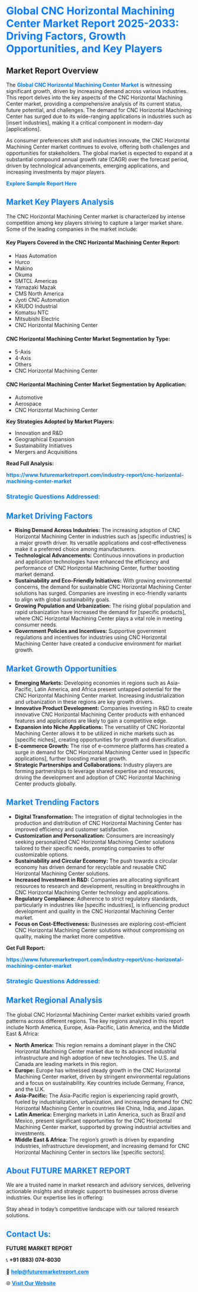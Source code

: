 <h1 style="color: #007BFF;">Global CNC Horizontal Machining Center Market Report 2025-2033: Driving Factors, Growth Opportunities, and Key Players</h1>

<section id="overview">
<h2>Market Report Overview</h2>
<p>The <a href="https://www.futuremarketreport.com/industry-report/cnc-horizontal-machining-center-market" style="color: #007BFF; text-decoration: none;"><strong>Global CNC Horizontal Machining Center Market</strong></a> is witnessing significant growth, driven by increasing demand across various industries. This report delves into the key aspects of the CNC Horizontal Machining Center market, providing a comprehensive analysis of its current status, future potential, and challenges. The demand for CNC Horizontal Machining Center has surged due to its wide-ranging applications in industries such as [insert industries], making it a critical component in modern-day [applications].</p>
<p>As consumer preferences shift and industries innovate, the CNC Horizontal Machining Center market continues to evolve, offering both challenges and opportunities for stakeholders. The global market is expected to expand at a substantial compound annual growth rate (CAGR) over the forecast period, driven by technological advancements, emerging applications, and increasing investments by major players.</p>
</section>

<section id="overview">
<p><a href="https://www.futuremarketreport.com/request-sample/reportId=97469" style="color: #007BFF; text-decoration: none;"><strong>Explore Sample Report Here</strong></a></p>
</section>

<section id="key-players">
<h2 style="color: #007BFF;">Market Key Players Analysis</h2>
<p>The CNC Horizontal Machining Center market is characterized by intense competition among key players striving to capture a larger market share. Some of the leading companies in the market include:</p>
<h4>Key Players Covered in the CNC Horizontal Machining Center Report:</h4>
<ul><li>Haas Automation</li><li>Hurco</li><li>Makino</li><li>Okuma</li><li>SMTCL Americas</li><li>Yamazaki Mazak</li><li>CMS North America</li><li>Jyoti CNC Automation</li><li>KRUDO Industrial</li><li>Komatsu NTC</li><li>Mitsubishi Electric</li><li>CNC Horizontal Machining Center</li></ul>
<h4>CNC Horizontal Machining Center Market Segmentation by Type:</h4>
<ul><li>5-Axis</li><li>4-Axis</li><li>Others</li><li>CNC Horizontal Machining Center</li></ul>

<h4>CNC Horizontal Machining Center Market Segmentation by Application:</h4>
<ul><li>Automotive</li><li>Aerospace</li><li>CNC Horizontal Machining Center</li></ul>
<p><strong>Key Strategies Adopted by Market Players:</strong></p>
<ul>
<li>Innovation and R&D</li>
<li>Geographical Expansion</li>
<li>Sustainability Initiatives</li>
<li>Mergers and Acquisitions</li>
</ul>
</section>

<section>
<p><strong>Read Full Analysis: </strong></p><a href="https://www.futuremarketreport.com/industry-report/cnc-horizontal-machining-center-market" style="color: #007BFF; text-decoration: none;"><strong>https://www.futuremarketreport.com/industry-report/cnc-horizontal-machining-center-market</strong></a>
<h3 style="color: #007BFF;">Strategic Questions Addressed:</h3>
</section>

<section id="driving-factors">
<h2 style="color: #007BFF;">Market Driving Factors</h2>
<ul>
<li><strong>Rising Demand Across Industries:</strong> The increasing adoption of CNC Horizontal Machining Center in industries such as [specific industries] is a major growth driver. Its versatile applications and cost-effectiveness make it a preferred choice among manufacturers.</li>
<li><strong>Technological Advancements:</strong> Continuous innovations in production and application technologies have enhanced the efficiency and performance of CNC Horizontal Machining Center, further boosting market demand.</li>
<li><strong>Sustainability and Eco-Friendly Initiatives:</strong> With growing environmental concerns, the demand for sustainable CNC Horizontal Machining Center solutions has surged. Companies are investing in eco-friendly variants to align with global sustainability goals.</li>
<li><strong>Growing Population and Urbanization:</strong> The rising global population and rapid urbanization have increased the demand for [specific products], where CNC Horizontal Machining Center plays a vital role in meeting consumer needs.</li>
<li><strong>Government Policies and Incentives:</strong> Supportive government regulations and incentives for industries using CNC Horizontal Machining Center have created a conducive environment for market growth.</li>
</ul>
</section>

<section id="growth-opportunities">
<h2 style="color: #007BFF;">Market Growth Opportunities</h2>
<ul>
<li><strong>Emerging Markets:</strong> Developing economies in regions such as Asia-Pacific, Latin America, and Africa present untapped potential for the CNC Horizontal Machining Center market. Increasing industrialization and urbanization in these regions are key growth drivers.</li>
<li><strong>Innovative Product Development:</strong> Companies investing in R&D to create innovative CNC Horizontal Machining Center products with enhanced features and applications are likely to gain a competitive edge.</li>
<li><strong>Expansion into Niche Applications:</strong> The versatility of CNC Horizontal Machining Center allows it to be utilized in niche markets such as [specific niches], creating opportunities for growth and diversification.</li>
<li><strong>E-commerce Growth:</strong> The rise of e-commerce platforms has created a surge in demand for CNC Horizontal Machining Center used in [specific applications], further boosting market growth.</li>
<li><strong>Strategic Partnerships and Collaborations:</strong> Industry players are forming partnerships to leverage shared expertise and resources, driving the development and adoption of CNC Horizontal Machining Center products globally.</li>
</ul>
</section>

<section id="trending-factors">
<h2 style="color: #007BFF;">Market Trending Factors</h2>
<ul>
<li><strong>Digital Transformation:</strong> The integration of digital technologies in the production and distribution of CNC Horizontal Machining Center has improved efficiency and customer satisfaction.</li>
<li><strong>Customization and Personalization:</strong> Consumers are increasingly seeking personalized CNC Horizontal Machining Center solutions tailored to their specific needs, prompting companies to offer customizable options.</li>
<li><strong>Sustainability and Circular Economy:</strong> The push towards a circular economy has driven demand for recyclable and reusable CNC Horizontal Machining Center solutions.</li>
<li><strong>Increased Investment in R&D:</strong> Companies are allocating significant resources to research and development, resulting in breakthroughs in CNC Horizontal Machining Center technology and applications.</li>
<li><strong>Regulatory Compliance:</strong> Adherence to strict regulatory standards, particularly in industries like [specific industries], is influencing product development and quality in the CNC Horizontal Machining Center market.</li>
<li><strong>Focus on Cost-Effectiveness:</strong> Businesses are exploring cost-efficient CNC Horizontal Machining Center solutions without compromising on quality, making the market more competitive.</li>
</ul>
</section>

<section>
<p><strong>Get Full Report: </strong></p><a href="https://www.futuremarketreport.com/industry-report/cnc-horizontal-machining-center-market" style="color: #007BFF; text-decoration: none;"><strong>https://www.futuremarketreport.com/industry-report/cnc-horizontal-machining-center-market</strong></a>
<h3 style="color: #007BFF;">Strategic Questions Addressed:</h3>
</section>


<section id="regional-analysis">
<h2 style="color: #007BFF;">Market Regional Analysis</h2>
<p>The global CNC Horizontal Machining Center market exhibits varied growth patterns across different regions. The key regions analyzed in this report include North America, Europe, Asia-Pacific, Latin America, and the Middle East & Africa:</p>
<ul>
<li><strong>North America:</strong> This region remains a dominant player in the CNC Horizontal Machining Center market due to its advanced industrial infrastructure and high adoption of new technologies. The U.S. and Canada are leading markets in this region.</li>
<li><strong>Europe:</strong> Europe has witnessed steady growth in the CNC Horizontal Machining Center market, driven by stringent environmental regulations and a focus on sustainability. Key countries include Germany, France, and the U.K.</li>
<li><strong>Asia-Pacific:</strong> The Asia-Pacific region is experiencing rapid growth, fueled by industrialization, urbanization, and increasing demand for CNC Horizontal Machining Center in countries like China, India, and Japan.</li>
<li><strong>Latin America:</strong> Emerging markets in Latin America, such as Brazil and Mexico, present significant opportunities for the CNC Horizontal Machining Center market, supported by growing industrial activities and investments.</li>
<li><strong>Middle East & Africa:</strong> The region’s growth is driven by expanding industries, infrastructure development, and increasing demand for CNC Horizontal Machining Center in sectors like [specific sectors].</li>
</ul>
</section>

<footer>
<h2 style="color: #007BFF;">About FUTURE MARKET REPORT</h2>
<p>We are a trusted name in market research and advisory services, delivering actionable insights and strategic support to businesses across diverse industries. Our expertise lies in offering:</p>

<p>Stay ahead in today’s competitive landscape with our tailored research solutions.</p>

<h2 style="color: #007BFF;">Contact Us:</h2>
<p><strong>FUTURE MARKET REPORT</strong></p>
<p>📞 <strong>+91 (883) 074-8030</strong></p>
<p>📧 <strong><a href="mailto:help@futuremarketreport.com" style="color: #007BFF;">help@futuremarketreport.com</a></strong></p>
<p>🌐 <strong><a href="https://www.futuremarketreport.com/" style="color: #007BFF;">Visit Our Website</a></strong></p>
</footer>